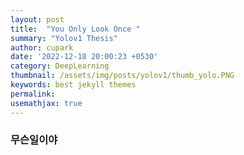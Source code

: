 ```yaml
---
layout: post
title:  "You Only Look Once "
summary: "Yolov1 Thesis"
author: cupark
date: '2022-12-18 20:00:23 +0530'
category: DeepLearning
thumbnail: /assets/img/posts/yolov1/thumb_yolo.PNG
keywords: best jekyll themes
permalink: 
usemathjax: true
---
```


### 무슨일이야
